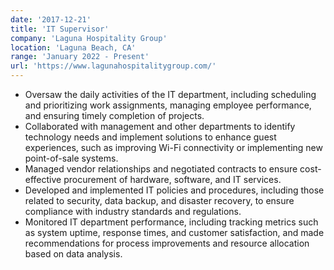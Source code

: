 ```yaml
---
date: '2017-12-21'
title: 'IT Supervisor'
company: 'Laguna Hospitality Group'
location: 'Laguna Beach, CA'
range: 'January 2022 - Present'
url: 'https://www.lagunahospitalitygroup.com/'
---
```


- Oversaw the daily activities of the IT department, including scheduling and prioritizing work assignments, managing employee performance, and ensuring timely completion of projects.
- Collaborated with management and other departments to identify technology needs and implement solutions to enhance guest experiences, such as improving Wi-Fi connectivity or implementing new point-of-sale systems.
- Managed vendor relationships and negotiated contracts to ensure cost-effective procurement of hardware, software, and IT services.
- Developed and implemented IT policies and procedures, including those related to security, data backup, and disaster recovery, to ensure compliance with industry standards and regulations.
- Monitored IT department performance, including tracking metrics such as system uptime, response times, and customer satisfaction, and made recommendations for process improvements and resource allocation based on data analysis.
